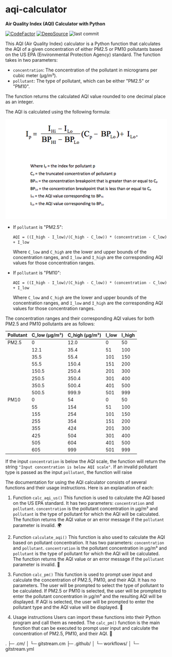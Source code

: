 # aqi-calculator
**Air Quality Index (AQI) Calculator with Python**

[![CodeFactor](https://www.codefactor.io/repository/github/hardjunoindracahya/aqi-calculator/badge)](https://www.codefactor.io/repository/github/hardjunoindracahya/aqi-calculator) [![DeepSource](https://app.deepsource.com/gh/HardjunoIndracahya/aqi-calculator.svg/?label=active+issues&show_trend=true&token=QnL3czhu-lryVNqFFPtsasSX)](https://app.deepsource.com/gh/HardjunoIndracahya/aqi-calculator/?ref=repository-badge)
![last commit](https://img.shields.io/github/last-commit/HardjunoIndracahya/aqi-calculator)

This AQI (Air Quality Index) calculator is a Python function that calculates the AQI of a given concentration of either PM2.5 or PM10 pollutants based on the US EPA (Environmental Protection Agency) standard. The function takes in two parameters:

- `concentration`: The concentration of the pollutant in micrograms per cubic meter (μg/m³).
- `pollutant`: The type of pollutant, which can be either "PM2.5" or "PM10".

The function returns the calculated AQI value rounded to one decimal place as an integer.

The AQI is calculated using the following formula:

![aqi-formula](https://github.com/HardjunoIndracahya/aqi-calculator/blob/main/AQI-formula.png?raw=true)

- If `pollutant` is "PM2.5":
  ```
  AQI = ((I_high - I_low)/(C_high - C_low)) * (concentration - C_low) + I_low
  ```
  Where `C_low` and `C_high` are the lower and upper bounds of the concentration ranges, and `I_low` and `I_high` are the corresponding AQI values for those concentration ranges.
  
- If `pollutant` is "PM10":
  ```
  AQI = ((I_high - I_low)/(C_high - C_low)) * (concentration - C_low) + I_low
  ```
  Where `C_low` and `C_high` are the lower and upper bounds of the concentration ranges, and `I_low` and `I_high` are the corresponding AQI values for those concentration ranges.

The concentration ranges and their corresponding AQI values for both PM2.5 and PM10 pollutants are as follows:

| Pollutant | C_low (μg/m³) | C_high (μg/m³) | I_low | I_high |
|-----------|---------------|----------------|-------|--------|
| PM2.5     | 0             | 12.0           | 0     | 50     |
|           | 12.1          | 35.4           | 51    | 100    |
|           | 35.5          | 55.4           | 101   | 150    |
|           | 55.5          | 150.4          | 151   | 200    |
|           | 150.5         | 250.4          | 201   | 300    |
|           | 250.5         | 350.4          | 301   | 400    |
|           | 350.5         | 500.4          | 401   | 500    |
|           | 500.5         | 999.9          | 501   | 999    |
| PM10      | 0             | 54             | 0     | 50     |
|           | 55            | 154            | 51    | 100    |
|           | 155           | 254            | 101   | 150    |
|           | 255           | 354            | 151   | 200    |
|           | 355           | 424            | 201   | 300    |
|           | 425           | 504            | 301   | 400    |
|           | 505           | 604            | 401   | 500    |
|           | 605           | 999            | 501   | 999    |

If the input `concentration` is below the AQI scale, the function will return the string `"Input concentration is below AQI scale"`. If an invalid pollutant type is passed as the input `pollutant`, the function will raise

The documentation for using the AQI calculator consists of several functions and their usage instructions. Here is an explanation of each:

1. Function `calc_aqi_us()`
This function is used to calculate the AQI based on the US EPA standard. It has two parameters: `concentration` and `pollutant`. `concentration` is the pollutant concentration in µg/m³ and `pollutant` is the type of pollutant for which the AQI will be calculated. The function returns the AQI value or an error message if the `pollutant` parameter is invalid. 🌍

2. Function `calculate_aqi()`
This function is also used to calculate the AQI based on pollutant concentration. It has two parameters: `concentration` and `pollutant`. `concentration` is the pollutant concentration in µg/m³ and `pollutant` is the type of pollutant for which the AQI will be calculated. The function returns the AQI value or an error message if the `pollutant` parameter is invalid. 🔬

3. Function `calc_pm()`
This function is used to prompt user input and calculate the concentration of PM2.5, PM10, and their AQI. It has no parameters. The user will be prompted to select the type of pollutant to be calculated. If PM2.5 or PM10 is selected, the user will be prompted to enter the pollutant concentration in µg/m³ and the resulting AQI will be displayed. If AQI is selected, the user will be prompted to enter the pollutant type and the AQI value will be displayed. 🤖

4. Usage instructions
Users can import these functions into their Python program and call them as needed. The `calc_pm()` function is the main function that can be executed to prompt user input and calculate the concentration of PM2.5, PM10, and their AQI. 🚀

.
├─ .cm/
│  └─ gitstream.cm
├─ .github/
│  └─ workflows/
│     └─ gitstream.yml

